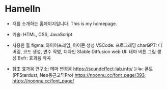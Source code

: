 # Hamelln

- 저를 소개하는 홈페이지입니다.
  This is my homepage.

- 기술: HTML, CSS, JavaScript

- 사용한 툴
  figma: 와이어프레임, 아이콘 생성
  VSCode: 프로그래밍
  charGPT: 디버깅, 코드 생성, 변수 작명, 디자인
  Stable Diffusion web UI: 테마 버튼 그림 생성
  Bxfr: 효과음 작곡

- 참조
  효과음 연구소: 테마 변경음
  https://soundeffect-lab.info/
  눈누: 폰트(PFStardust, Neo둥근고딕Pro)
  https://noonnu.cc/font_page/393,
  https://noonnu.cc/font_page/
